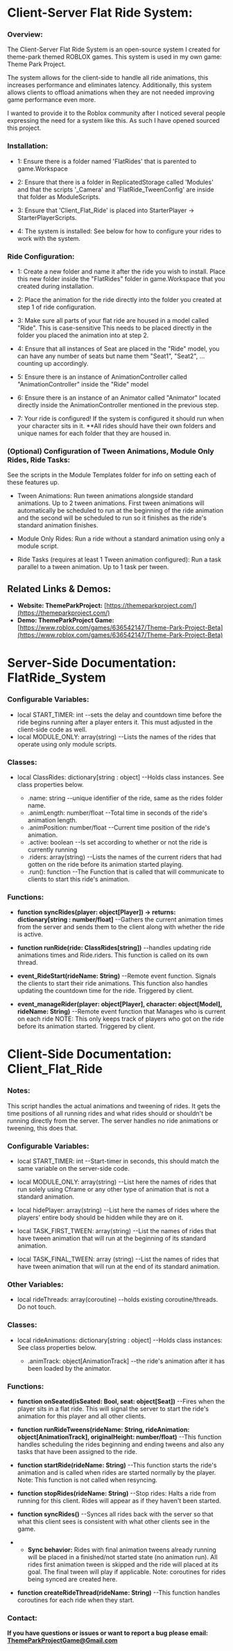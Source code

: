 # Client-Server Flat Ride System:
### Overview:
The Client-Server Flat Ride System is an open-source system I created for theme-park themed ROBLOX games.
This system is used in my own game: Theme Park Project. 

The system allows for the client-side to handle all ride animations, this increases performance and eliminates latency. Additionally, this system allows clients to offload animations when they are not needed improving game performance even more.

I wanted to provide it to the Roblox community after I noticed several people expressing the need for a system like this. 
As such I have opened sourced this project.

### Installation:
+ 1: Ensure there is a folder named 'FlatRides' that is parented to game.Workspace
+ 2: Ensure that there is a folder in ReplicatedStorage called 'Modules' and that the scripts '_Camera' and 'FlatRide_TweenConfig' are inside that folder as ModuleScripts.
+ 3: Ensure that 'Client_Flat_Ride' is placed into StarterPlayer -> StarterPlayerScripts.

+ 4: The system is installed: See below for how to configure your rides to work with the system.

### Ride Configuration:
+ 1: Create a new folder and name it after the ride you wish to install. Place this new folder inside the "FlatRides" folder in game.Workspace that you created during installation.
+ 2: Place the animation for the ride directly into the folder you created at step 1 of ride configuration.
+ 3: Make sure all parts of your flat ride are housed in a model called "Ride". This is case-sensitive This needs to be placed directly in the folder you placed the animation into at step 2.
+ 4: Ensure that all instances of Seat are placed in the "Ride" model, you can have any number of seats but name them "Seat1", "Seat2", ... counting up accordingly.
+ 5: Ensure there is an instance of AnimationController called "AnimationController" inside the "Ride" model
+ 6: Ensure there is an instance of an Animator called "Animator" located directly inside the AnimationController mentioned in the previous step.

+ 7: Your ride is configured! If the system is configured it should run when your character sits in it.
**All rides should have their own folders and unique names for each folder that they are housed in.

### (Optional) Configuration of Tween Animations, Module Only Rides, Ride Tasks:
See the scripts in the Module Templates folder for info on setting each of these features up.
+ Tween Animations: Run tween animations alongside standard animations. Up to 2 tween animations. First tween animations will automatically be scheduled to run at the beginning of the ride animation and the second will be scheduled to run so it finishes as the ride's standard animation finishes.

+ Module Only Rides: Run a ride without a standard animation using only a module script.

+ Ride Tasks (requires at least 1 Tween animation configured): Run a task parallel to a tween animation. Up to 1 task per tween.

## Related Links & Demos:
+ **Website: ThemeParkProject:** [https://themeparkproject.com/](https://themeparkproject.com/)
+ **Demo: ThemeParkProject Game:** [https://www.roblox.com/games/636542147/Theme-Park-Project-Beta](https://www.roblox.com/games/636542147/Theme-Park-Project-Beta)


# Server-Side Documentation: FlatRide_System
### Configurable Variables:
+ local START_TIMER: int  --sets the delay and countdown time before the ride begins running after a player enters it. This must adjusted in the client-side code as well.
+ local MODULE_ONLY: array(string) --Lists the names of the rides that operate using only module scripts.

### Classes:
+ local ClassRides: dictionary[string : object] --Holds class instances. See class properties below.
  
  + .name: string --unique identifier of the ride, same as the rides folder name.
  + .animLength: number/float --Total time in seconds of the ride's animation length.
  + .animPosition: number/float --Current time position of the ride's animation.
  + .active: boolean --Is set according to whether or not the ride is currently running
  + .riders: array(string) --Lists the names of the current riders that had gotten on the ride before its animation started playing.
  + .run(): function --The Function that is called that will communicate to clients to start this ride's animation.

### Functions:
+ **function syncRides(player: object[Player]) -> returns: dictionary[string : number/float]** --Gathers the current animation times from the server and sends them to the client along with whether the ride is active.
  
  
+ **function runRide(ride: ClassRides[string])** --handles updating ride animations times and Ride.riders. This function is called on its own thread.
  
+ **event_RideStart(rideName: String)** --Remote event function. Signals the clients to start their ride animations. This function also handles updating the countdown time for the ride. Triggered by client.
  
+ **event_manageRider(player: object[Player], character: object[Model], rideName: String)** --Remote event function that Manages who is current on each ride NOTE: This only keeps track of players who got on the ride before its animation started. Triggered by client.

# Client-Side Documentation: Client_Flat_Ride
### Notes:
This script handles the actual animations and tweening of rides. 
It gets the time positions of all running rides and what rides should or shouldn't be running 
directly from the server. The server handles no ride animations or tweening, this does that.

### Configurable Variables:
+ local START_TIMER: int --Start-timer in seconds, this should match the same variable on the server-side code.
  
+ local MODULE_ONLY: array(string) --List here the names of rides that run solely using Cframe or any other type of animation that is not a standard animation.
  
+ local hidePlayer: array(string) --List here the names of rides where the players' entire body should be hidden while they are on it.
  
+ local TASK_FIRST_TWEEN: array(string) --List the names of rides that have tween animation that will run at the beginning of its standard animation.
  
+ local TASK_FINAL_TWEEN: array (string) --List the names of rides that have tween animation that will run at the end of its standard animation.

### Other Variables:
+ local rideThreads: array(coroutine) --holds existing coroutine/threads. Do not touch.

### Classes:
+ local rideAnimations: dictionary[string : object] --Holds class instances: See class properties below.
  
  + .animTrack: object[AnimationTrack] --the ride's animation after it has been loaded by the animator.

### Functions:
+ **function onSeated(isSeated: Bool, seat: object[Seat])** --Fires when the player sits in a flat ride. This will signal the server to start the ride's animation for this player and all other clients.
  
+ **function runRideTweens(rideName: String, rideAnimation: object[AnimationTrack], originalHeight: number/float)** --This function handles scheduling the rides beginning and ending tweens and also any tasks that have been assigned to the ride.
  
+ **function startRide(rideName: String)** --This function starts the ride's animation and is called when rides are started normally by the player. Note: This function is not called when resyncing.
  
+ **function stopRides(rideName: String)** --Stop rides: Halts a ride from running for this client. Rides will appear as if they haven't been started.

+  **function syncRides()** --Synces all rides back with the server so that what this client sees is consistent with what other clients see in the game.
  + + **Sync behavior:** Rides with final animation tweens already running will be placed in a finished/not started state (no animation run). All rides first animation tween is skipped and the ride will placed at its goal. The final tween will play if applicable. Note: coroutines for rides being synced are created here.

+  **function createRideThread(rideName: String)** --This function handles coroutines for each ride when they start.

### Contact:
**If you have questions or issues or want to report a bug please email: ThemeParkProjectGame@Gmail.com**
